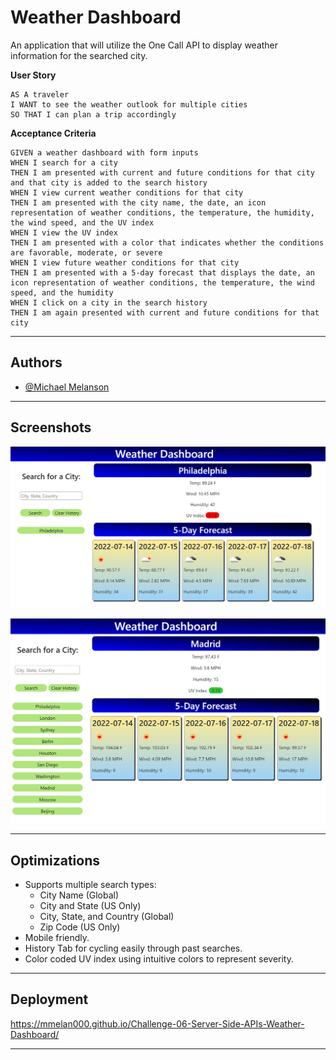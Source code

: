 # Weather Dashboard

An application that will utilize the One Call API to display weather information for the searched city.

**User Story**
```
AS A traveler
I WANT to see the weather outlook for multiple cities
SO THAT I can plan a trip accordingly
```

**Acceptance Criteria**
```
GIVEN a weather dashboard with form inputs
WHEN I search for a city
THEN I am presented with current and future conditions for that city and that city is added to the search history
WHEN I view current weather conditions for that city
THEN I am presented with the city name, the date, an icon representation of weather conditions, the temperature, the humidity, the wind speed, and the UV index
WHEN I view the UV index
THEN I am presented with a color that indicates whether the conditions are favorable, moderate, or severe
WHEN I view future weather conditions for that city
THEN I am presented with a 5-day forecast that displays the date, an icon representation of weather conditions, the temperature, the wind speed, and the humidity
WHEN I click on a city in the search history
THEN I am again presented with current and future conditions for that city
```

---

## Authors

- [@Michael Melanson](https://github.com/mmelan000)

---

## Screenshots

![App Screenshot](./assets/images/wdapp1.jpg)

![App Screenshot](./assets/images/wdapp2.jpg)

---

## Optimizations

- Supports multiple search types:
    - City Name (Global)
    - City and State (US Only)
    - City, State, and Country (Global)
    - Zip Code (US Only)
- Mobile friendly.
- History Tab for cycling easily through past searches.
- Color coded UV index using intuitive colors to represent severity.

---

## Deployment

https://mmelan000.github.io/Challenge-06-Server-Side-APIs-Weather-Dashboard/

---
